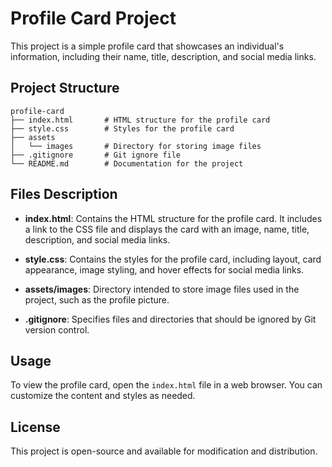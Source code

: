 # Profile Card Project

This project is a simple profile card that showcases an individual's information, including their name, title, description, and social media links. 

## Project Structure

```
profile-card
├── index.html       # HTML structure for the profile card
├── style.css        # Styles for the profile card
├── assets
│   └── images       # Directory for storing image files
├── .gitignore       # Git ignore file
└── README.md        # Documentation for the project
```

## Files Description

- **index.html**: Contains the HTML structure for the profile card. It includes a link to the CSS file and displays the card with an image, name, title, description, and social media links.
  
- **style.css**: Contains the styles for the profile card, including layout, card appearance, image styling, and hover effects for social media links.

- **assets/images**: Directory intended to store image files used in the project, such as the profile picture.

- **.gitignore**: Specifies files and directories that should be ignored by Git version control.

## Usage

To view the profile card, open the `index.html` file in a web browser. You can customize the content and styles as needed.

## License

This project is open-source and available for modification and distribution.